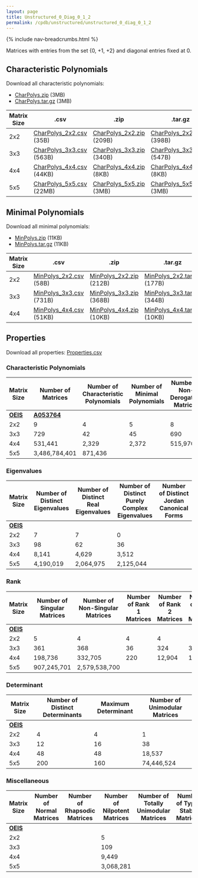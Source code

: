 ```yaml
---
layout: page
title: Unstructured_0_Diag_0_1_2
permalink: /cpdb/unstructured/unstructured_0_diag_0_1_2
---
```


{% include nav-breadcrumbs.html %}

Matrices with entries from the set {0, +1, +2} and diagonal entries fixed at 0.

## Characteristic Polynomials

Download all characteristic polynomials:
- <a href="http://cpdb.bohemianmatrices.com/Unstructured/Unstructured_0_Diag_0_1_2/Data/CharPolys.zip">CharPolys.zip</a> (3MB)
- <a href="http://cpdb.bohemianmatrices.com/Unstructured/Unstructured_0_Diag_0_1_2/Data/CharPolys.tar.gz">CharPolys.tar.gz</a> (3MB)

| Matrix Size | .csv | .zip | .tar.gz |
| --- | --- | --- | --- |
| 2x2 | <a href="http://cpdb.bohemianmatrices.com/Unstructured/Unstructured_0_Diag_0_1_2/Data/CharPolys_2x2.csv">CharPolys_2x2.csv</a> (35B)| <a href="http://cpdb.bohemianmatrices.com/Unstructured/Unstructured_0_Diag_0_1_2/Data/CharPolys_2x2.zip">CharPolys_2x2.zip</a> (209B)| <a href="http://cpdb.bohemianmatrices.com/Unstructured/Unstructured_0_Diag_0_1_2/Data/CharPolys_2x2.tar.gz">CharPolys_2x2.tar.gz</a> (398B) |
| 3x3 | <a href="http://cpdb.bohemianmatrices.com/Unstructured/Unstructured_0_Diag_0_1_2/Data/CharPolys_3x3.csv">CharPolys_3x3.csv</a> (563B)| <a href="http://cpdb.bohemianmatrices.com/Unstructured/Unstructured_0_Diag_0_1_2/Data/CharPolys_3x3.zip">CharPolys_3x3.zip</a> (340B)| <a href="http://cpdb.bohemianmatrices.com/Unstructured/Unstructured_0_Diag_0_1_2/Data/CharPolys_3x3.tar.gz">CharPolys_3x3.tar.gz</a> (547B) |
| 4x4 | <a href="http://cpdb.bohemianmatrices.com/Unstructured/Unstructured_0_Diag_0_1_2/Data/CharPolys_4x4.csv">CharPolys_4x4.csv</a> (44KB)| <a href="http://cpdb.bohemianmatrices.com/Unstructured/Unstructured_0_Diag_0_1_2/Data/CharPolys_4x4.zip">CharPolys_4x4.zip</a> (8KB)| <a href="http://cpdb.bohemianmatrices.com/Unstructured/Unstructured_0_Diag_0_1_2/Data/CharPolys_4x4.tar.gz">CharPolys_4x4.tar.gz</a> (8KB) |
| 5x5 | <a href="http://cpdb.bohemianmatrices.com/Unstructured/Unstructured_0_Diag_0_1_2/Data/CharPolys_5x5.csv">CharPolys_5x5.csv</a> (22MB)| <a href="http://cpdb.bohemianmatrices.com/Unstructured/Unstructured_0_Diag_0_1_2/Data/CharPolys_5x5.zip">CharPolys_5x5.zip</a> (3MB)| <a href="http://cpdb.bohemianmatrices.com/Unstructured/Unstructured_0_Diag_0_1_2/Data/CharPolys_5x5.tar.gz">CharPolys_5x5.tar.gz</a> (3MB) |

## Minimal Polynomials

Download all minimal polynomials:
- <a href="http://cpdb.bohemianmatrices.com/Unstructured/Unstructured_0_Diag_0_1_2/Data/MinPolys.zip">MinPolys.zip</a> (11KB)
- <a href="http://cpdb.bohemianmatrices.com/Unstructured/Unstructured_0_Diag_0_1_2/Data/MinPolys.tar.gz">MinPolys.tar.gz</a> (11KB)

| Matrix Size | .csv | .zip | .tar.gz |
| --- | --- | --- | --- |
| 2x2 | <a href="http://cpdb.bohemianmatrices.com/Unstructured/Unstructured_0_Diag_0_1_2/Data/MinPolys_2x2.csv">MinPolys_2x2.csv</a> (58B)| <a href="http://cpdb.bohemianmatrices.com/Unstructured/Unstructured_0_Diag_0_1_2/Data/MinPolys_2x2.zip">MinPolys_2x2.zip</a> (212B)| <a href="http://cpdb.bohemianmatrices.com/Unstructured/Unstructured_0_Diag_0_1_2/Data/MinPolys_2x2.tar.gz">MinPolys_2x2.tar.gz</a> (177B) |
| 3x3 | <a href="http://cpdb.bohemianmatrices.com/Unstructured/Unstructured_0_Diag_0_1_2/Data/MinPolys_3x3.csv">MinPolys_3x3.csv</a> (731B)| <a href="http://cpdb.bohemianmatrices.com/Unstructured/Unstructured_0_Diag_0_1_2/Data/MinPolys_3x3.zip">MinPolys_3x3.zip</a> (368B)| <a href="http://cpdb.bohemianmatrices.com/Unstructured/Unstructured_0_Diag_0_1_2/Data/MinPolys_3x3.tar.gz">MinPolys_3x3.tar.gz</a> (344B) |
| 4x4 | <a href="http://cpdb.bohemianmatrices.com/Unstructured/Unstructured_0_Diag_0_1_2/Data/MinPolys_4x4.csv">MinPolys_4x4.csv</a> (51KB)| <a href="http://cpdb.bohemianmatrices.com/Unstructured/Unstructured_0_Diag_0_1_2/Data/MinPolys_4x4.zip">MinPolys_4x4.zip</a> (10KB)| <a href="http://cpdb.bohemianmatrices.com/Unstructured/Unstructured_0_Diag_0_1_2/Data/MinPolys_4x4.tar.gz">MinPolys_4x4.tar.gz</a> (10KB) |



## Properties

Download all properties: <a href="http://cpdb.bohemianmatrices.com/Unstructured/Unstructured_0_Diag_0_1_2/Properties.csv">Properties.csv</a>

### Characteristic Polynomials

| Matrix Size | Number of Matrices | Number of Characteristic Polynomials | Number of Minimal Polynomials | Number of Non-Derogatory Matrices | Maximum Characteristic Height |
| --- | --- | --- | --- | --- | --- |
| [__OEIS__](https://oeis.org/) | [__A053764__](https://oeis.org/A053764) | | | | |
| 2x2 | 9 | 4 | 5 | 8 | 4 |
| 3x3 | 729 | 42 | 45 | 690 | 16 |
| 4x4 | 531,441 | 2,329 | 2,372 | 515,970 | 64 |
| 5x5 | 3,486,784,401 | 871,436 | | | 240 |

### Eigenvalues

| Matrix Size | Number of Distinct Eigenvalues | Number of Distinct Real Eigenvalues | Number of Distinct Purely Complex Eigenvalues | Number of Distinct Jordan Canonical Forms |
| --- | --- | --- | --- | --- |
| [__OEIS__](https://oeis.org/) | | | | |
| 2x2 | 7 | 7 | 0 | |
| 3x3 | 98 | 62 | 36 | |
| 4x4 | 8,141 | 4,629 | 3,512 | |
| 5x5 | 4,190,019 | 2,064,975 | 2,125,044 | |

### Rank

| Matrix Size | Number of Singular Matrices | Number of Non-Singular Matrices | Number of Rank 1 Matrices | Number of Rank 2 Matrices | Number of Rank 3 Matrices | Number of Rank 4 Matrices | Number of Rank 5 Matrices |
| --- | --- | --- | --- | --- | --- | --- | --- |
| [__OEIS__](https://oeis.org/) | | | | | | | |
| 2x2 | 5 | 4 | 4 | 4 | | | |
| 3x3 | 361 | 368 | 36 | 324 | 368 | | |
| 4x4 | 198,736 | 332,705 | 220 | 12,904 | 185,611 | 332,705 | |
| 5x5 | 907,245,701 | 2,579,538,700 | | | | | |

### Determinant

| Matrix Size | Number of Distinct Determinants | Maximum Determinant | Number of Unimodular Matrices |
| --- | --- | --- | --- |
| [__OEIS__](https://oeis.org/) | | | |
| 2x2 | 4 | 4 | 1 |
| 3x3 | 12 | 16 | 38 |
| 4x4 | 48 | 48 | 18,537 |
| 5x5 | 200 | 160 | 74,446,524 |

### Miscellaneous

| Matrix Size | Number of Normal Matrices | Number of Rhapsodic Matrices | Number of Nilpotent Matrices | Number of Totally Unimodular Matrices | Number of Type I Stable Matrices | Number of Type II Stable Matrices |
| --- | --- | --- | --- | --- | --- | --- |
| [__OEIS__](https://oeis.org/) | | | | | | |
| 2x2 | | | 5 | | | |
| 3x3 | | | 109 | | | |
| 4x4 | | | 9,449 | | | |
| 5x5 | | | 3,068,281 | | | |

